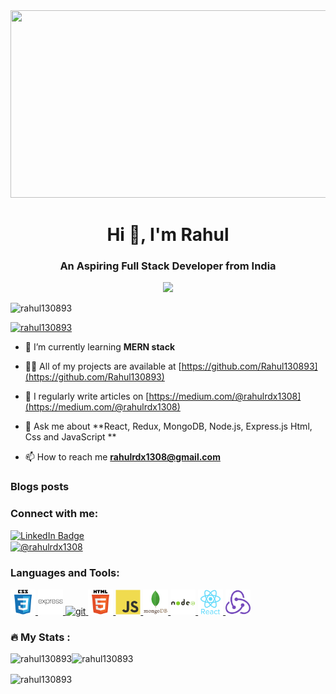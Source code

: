 


<div align="center">
  <img src="https://media.giphy.com/media/dWesBcTLavkZuG35MI/giphy.gif" width="600" height="300"/>
</div>


<h1 align="center">Hi 👋, I'm Rahul</h1>
<h3 align="center">An Aspiring Full Stack Developer from India</h3>
<div id="header" align="center">
  <img src="https://media.giphy.com/media/M9gbBd9nbDrOTu1Mqx/giphy.gif" width="100"/>
</div>

<p align="left">
  <img src="https://komarev.com/ghpvc/?username=rahul130893&label=Profile%20views&color=0e75b6&style=flat" alt="rahul130893" /> 


</p>


<p align="left"> <a href="https://github.com/ryo-ma/github-profile-trophy"><img src="https://github-profile-trophy.vercel.app/?username=rahul130893" alt="rahul130893" /></a> </p>


- 🌱 I’m currently learning **MERN stack**

- 👨‍💻 All of my projects are available at [https://github.com/Rahul130893](https://github.com/Rahul130893)

- 📝 I regularly write articles on [https://medium.com/@rahulrdx1308](https://medium.com/@rahulrdx1308)

- 💬 Ask me about **React, Redux, MongoDB, Node.js, Express.js Html, Css and JavaScript **

- 📫 How to reach me **rahulrdx1308@gmail.com**

### Blogs posts
<!-- BLOG-POST-LIST:START -->
<!-- BLOG-POST-LIST:END -->

<h3 align="left">Connect with me:</h3>
<p align="left">

  <div id="badges">
    <a href="https://linkedin.com/in/https://www.linkedin.com/in/rahul-kumar-61436b233/">
    <img src="https://img.shields.io/badge/LinkedIn-blue?style=for-the-badge&logo=linkedin&logoColor=white" alt="LinkedIn Badge"/>
   </a>
</div>
<a href="https://medium.com/@rahulrdx1308" target="blank"><img align="center" src="https://raw.githubusercontent.com/rahuldkjain/github-profile-readme-generator/master/src/images/icons/Social/medium.svg" alt="@rahulrdx1308" height="30" width="40" /></a>
</p>

<h3 align="left">Languages and Tools:</h3>
<p align="left"> <a href="https://www.w3schools.com/css/" target="_blank" rel="noreferrer"> <img src="https://raw.githubusercontent.com/devicons/devicon/master/icons/css3/css3-original-wordmark.svg" alt="css3" width="40" height="40"/> </a> <a href="https://expressjs.com" target="_blank" rel="noreferrer"> <img src="https://raw.githubusercontent.com/devicons/devicon/master/icons/express/express-original-wordmark.svg" alt="express" width="40" height="40"/> </a> <a href="https://git-scm.com/" target="_blank" rel="noreferrer"> <img src="https://www.vectorlogo.zone/logos/git-scm/git-scm-icon.svg" alt="git" width="40" height="40"/> </a> <a href="https://www.w3.org/html/" target="_blank" rel="noreferrer"> <img src="https://raw.githubusercontent.com/devicons/devicon/master/icons/html5/html5-original-wordmark.svg" alt="html5" width="40" height="40"/> </a> <a href="https://developer.mozilla.org/en-US/docs/Web/JavaScript" target="_blank" rel="noreferrer"> <img src="https://raw.githubusercontent.com/devicons/devicon/master/icons/javascript/javascript-original.svg" alt="javascript" width="40" height="40"/> </a> <a href="https://www.mongodb.com/" target="_blank" rel="noreferrer"> <img src="https://raw.githubusercontent.com/devicons/devicon/master/icons/mongodb/mongodb-original-wordmark.svg" alt="mongodb" width="40" height="40"/> </a> <a href="https://nodejs.org" target="_blank" rel="noreferrer"> <img src="https://raw.githubusercontent.com/devicons/devicon/master/icons/nodejs/nodejs-original-wordmark.svg" alt="nodejs" width="40" height="40"/> </a> <a href="https://reactjs.org/" target="_blank" rel="noreferrer"> <img src="https://raw.githubusercontent.com/devicons/devicon/master/icons/react/react-original-wordmark.svg" alt="react" width="40" height="40"/> </a> <a href="https://redux.js.org" target="_blank" rel="noreferrer"> <img src="https://raw.githubusercontent.com/devicons/devicon/master/icons/redux/redux-original.svg" alt="redux" width="40" height="40"/> </a> </p>

 
### :fire: My Stats :


  <p><img align="left" src="https://github-readme-stats.vercel.app/api/top-langs?username=rahul130893&show_icons=true&locale=en&layout=compact&theme=dark&background=000000" alt="rahul130893" /></p>




  <p>&nbsp;<img align="left" src="https://github-readme-stats.vercel.app/api?username=rahul130893&show_icons=true&locale=en&theme=dark&background=000000" alt="rahul130893" /></p>




<p><img align="center" src="https://github-readme-streak-stats.herokuapp.com/?user=rahul130893&theme=dark&background=000000" alt="rahul130893" /></p>




